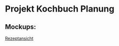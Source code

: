 # Projekt Kochbuch Planung

## Mockups:
[Rezeptansicht](https://inf16a.github.io/kochbuch-planung/Mockups/rezeptansicht.html)  
